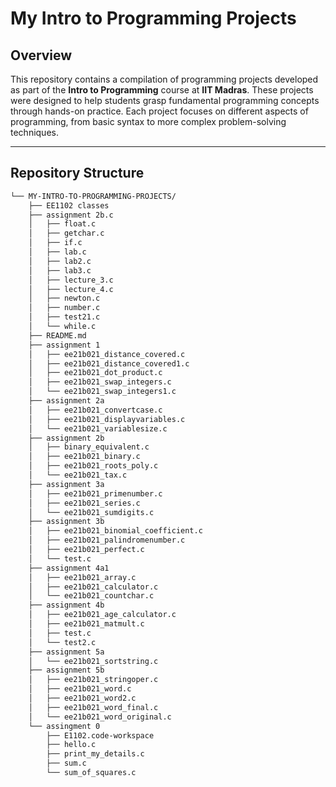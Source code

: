 # My Intro to Programming Projects

## Overview

This repository contains a compilation of programming projects developed as part of the **Intro to Programming** course at **IIT Madras**. These projects were designed to help students grasp fundamental programming concepts through hands-on practice. Each project focuses on different aspects of programming, from basic syntax to more complex problem-solving techniques.

---

##  Repository Structure

```sh
└── MY-INTRO-TO-PROGRAMMING-PROJECTS/
    ├── EE1102 classes 
    ├── assignment 2b.c
    │   ├── float.c
    │   ├── getchar.c
    │   ├── if.c
    │   ├── lab.c
    │   ├── lab2.c
    │   ├── lab3.c
    │   ├── lecture_3.c
    │   ├── lecture_4.c
    │   ├── newton.c
    │   ├── number.c
    │   ├── test21.c
    │   └── while.c
    ├── README.md
    ├── assignment 1
    │   ├── ee21b021_distance_covered.c
    │   ├── ee21b021_distance_covered1.c
    │   ├── ee21b021_dot_product.c
    │   ├── ee21b021_swap_integers.c
    │   └── ee21b021_swap_integers1.c
    ├── assignment 2a
    │   ├── ee21b021_convertcase.c
    │   ├── ee21b021_displayvariables.c
    │   └── ee21b021_variablesize.c
    ├── assignment 2b
    │   ├── binary_equivalent.c
    │   ├── ee21b021_binary.c
    │   ├── ee21b021_roots_poly.c
    │   └── ee21b021_tax.c
    ├── assignment 3a
    │   ├── ee21b021_primenumber.c
    │   ├── ee21b021_series.c
    │   └── ee21b021_sumdigits.c
    ├── assignment 3b
    │   ├── ee21b021_binomial_coefficient.c
    │   ├── ee21b021_palindromenumber.c
    │   ├── ee21b021_perfect.c
    │   └── test.c
    ├── assignment 4a1
    │   ├── ee21b021_array.c
    │   ├── ee21b021_calculator.c
    │   └── ee21b021_countchar.c
    ├── assignment 4b
    │   ├── ee21b021_age_calculator.c
    │   ├── ee21b021_matmult.c
    │   ├── test.c
    │   └── test2.c
    ├── assignment 5a
    │   └── ee21b021_sortstring.c
    ├── assignment 5b
    │   ├── ee21b021_stringoper.c
    │   ├── ee21b021_word.c
    │   ├── ee21b021_word2.c
    │   ├── ee21b021_word_final.c
    │   └── ee21b021_word_original.c
    └── assingment 0
        ├── E1102.code-workspace
        ├── hello.c
        ├── print_my_details.c
        ├── sum.c
        └── sum_of_squares.c
```

